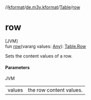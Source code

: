 //[kformat](../../../index.md)/[de.m3y.kformat](../index.md)/[Table](index.md)/[row](row.md)

# row

[JVM]\
fun [row](row.md)(vararg values: [Any](https://kotlinlang.org/api/core/kotlin-stdlib/kotlin/-any/index.html)): [Table.Row](-row/index.md)

Sets the content values of a row.

#### Parameters

JVM

| | |
|---|---|
| values | the row content values. |
